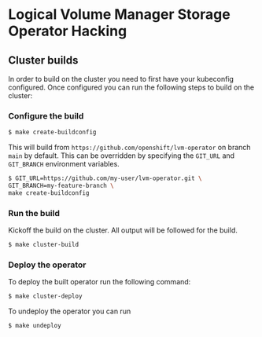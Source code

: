 # Logical Volume Manager Storage Operator Hacking

## Cluster builds
In order to build on the cluster you need to first have your kubeconfig configured. Once configured you can run the following steps to build on the cluster:

### Configure the build
    
```bash
$ make create-buildconfig
```
    
This will build from `https://github.com/openshift/lvm-operator` on branch `main` by default. This can be overridden by specifying the `GIT_URL` and `GIT_BRANCH` environment variables.
```bash
$ GIT_URL=https://github.com/my-user/lvm-operator.git \
GIT_BRANCH=my-feature-branch \
make create-buildconfig
```

### Run the build
Kickoff the build on the cluster. All output will be followed for the build.
```bash
$ make cluster-build
```

### Deploy the operator
To deploy the built operator run the following command:
```bash
$ make cluster-deploy
```

To undeploy the operator you can run
```bash
$ make undeploy
```